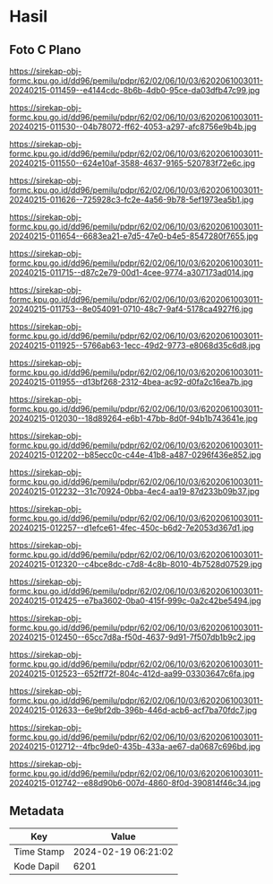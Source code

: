 # Hasil

## Foto C Plano

https://sirekap-obj-formc.kpu.go.id/dd96/pemilu/pdpr/62/02/06/10/03/6202061003011-20240215-011459--e4144cdc-8b6b-4db0-95ce-da03dfb47c99.jpg

https://sirekap-obj-formc.kpu.go.id/dd96/pemilu/pdpr/62/02/06/10/03/6202061003011-20240215-011530--04b78072-ff62-4053-a297-afc8756e9b4b.jpg

https://sirekap-obj-formc.kpu.go.id/dd96/pemilu/pdpr/62/02/06/10/03/6202061003011-20240215-011550--624e10af-3588-4637-9165-520783f72e6c.jpg

https://sirekap-obj-formc.kpu.go.id/dd96/pemilu/pdpr/62/02/06/10/03/6202061003011-20240215-011626--725928c3-fc2e-4a56-9b78-5ef1973ea5b1.jpg

https://sirekap-obj-formc.kpu.go.id/dd96/pemilu/pdpr/62/02/06/10/03/6202061003011-20240215-011654--6683ea21-e7d5-47e0-b4e5-8547280f7655.jpg

https://sirekap-obj-formc.kpu.go.id/dd96/pemilu/pdpr/62/02/06/10/03/6202061003011-20240215-011715--d87c2e79-00d1-4cee-9774-a307173ad014.jpg

https://sirekap-obj-formc.kpu.go.id/dd96/pemilu/pdpr/62/02/06/10/03/6202061003011-20240215-011753--8e054091-0710-48c7-9af4-5178ca4927f6.jpg

https://sirekap-obj-formc.kpu.go.id/dd96/pemilu/pdpr/62/02/06/10/03/6202061003011-20240215-011925--5766ab63-1ecc-49d2-9773-e8068d35c6d8.jpg

https://sirekap-obj-formc.kpu.go.id/dd96/pemilu/pdpr/62/02/06/10/03/6202061003011-20240215-011955--d13bf268-2312-4bea-ac92-d0fa2c16ea7b.jpg

https://sirekap-obj-formc.kpu.go.id/dd96/pemilu/pdpr/62/02/06/10/03/6202061003011-20240215-012030--18d89264-e6b1-47bb-8d0f-94b1b743641e.jpg

https://sirekap-obj-formc.kpu.go.id/dd96/pemilu/pdpr/62/02/06/10/03/6202061003011-20240215-012202--b85ecc0c-c44e-41b8-a487-0296f436e852.jpg

https://sirekap-obj-formc.kpu.go.id/dd96/pemilu/pdpr/62/02/06/10/03/6202061003011-20240215-012232--31c70924-0bba-4ec4-aa19-87d233b09b37.jpg

https://sirekap-obj-formc.kpu.go.id/dd96/pemilu/pdpr/62/02/06/10/03/6202061003011-20240215-012257--d1efce61-4fec-450c-b6d2-7e2053d367d1.jpg

https://sirekap-obj-formc.kpu.go.id/dd96/pemilu/pdpr/62/02/06/10/03/6202061003011-20240215-012320--c4bce8dc-c7d8-4c8b-8010-4b7528d07529.jpg

https://sirekap-obj-formc.kpu.go.id/dd96/pemilu/pdpr/62/02/06/10/03/6202061003011-20240215-012425--e7ba3602-0ba0-415f-999c-0a2c42be5494.jpg

https://sirekap-obj-formc.kpu.go.id/dd96/pemilu/pdpr/62/02/06/10/03/6202061003011-20240215-012450--65cc7d8a-f50d-4637-9d91-7f507db1b9c2.jpg

https://sirekap-obj-formc.kpu.go.id/dd96/pemilu/pdpr/62/02/06/10/03/6202061003011-20240215-012523--652ff72f-804c-412d-aa99-03303647c6fa.jpg

https://sirekap-obj-formc.kpu.go.id/dd96/pemilu/pdpr/62/02/06/10/03/6202061003011-20240215-012633--6e9bf2db-396b-446d-acb6-acf7ba70fdc7.jpg

https://sirekap-obj-formc.kpu.go.id/dd96/pemilu/pdpr/62/02/06/10/03/6202061003011-20240215-012712--4fbc9de0-435b-433a-ae67-da0687c696bd.jpg

https://sirekap-obj-formc.kpu.go.id/dd96/pemilu/pdpr/62/02/06/10/03/6202061003011-20240215-012742--e88d90b6-007d-4860-8f0d-390814f46c34.jpg


## Metadata

| Key        | Value               |
| ---------- | ------------------- |
| Time Stamp | 2024-02-19 06:21:02 |
| Kode Dapil | 6201                |



